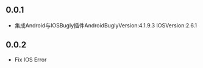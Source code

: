 ## 0.0.1

* 集成Android与IOSBugly插件AndroidBuglyVersion:4.1.9.3  IOSVersion:2.6.1

## 0.0.2

* Fix IOS Error